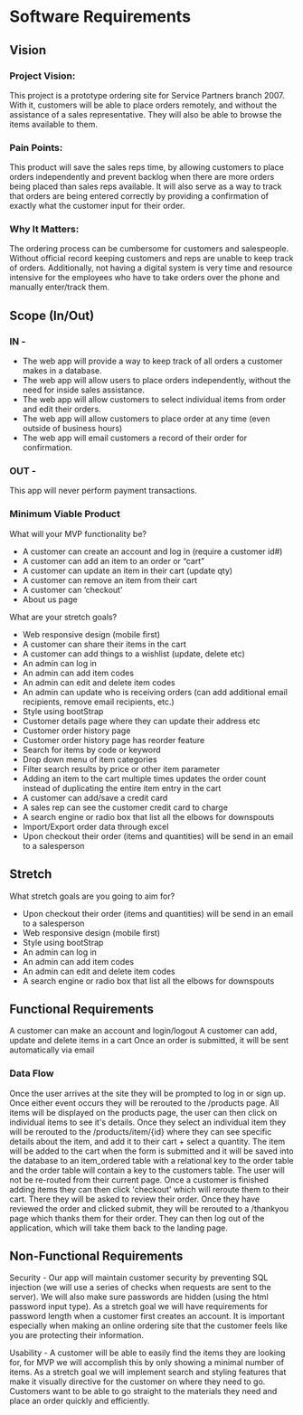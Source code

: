 # Software Requirements

## Vision

### Project Vision: 
This project is a prototype ordering site for Service Partners branch 2007. With it, customers will be able to place orders remotely, and without the assistance of a sales representative. They will also be able to browse the items available to them.

### Pain Points:
This product will save the sales reps time, by allowing customers to place orders independently and prevent backlog when there are more orders being placed than sales reps available. It will also serve as a way to track that orders are being entered correctly by providing a confirmation of exactly what the customer input for their order.

### Why It Matters:
The ordering process can be cumbersome for customers and salespeople. Without official record keeping customers and reps are unable to keep track of orders. Additionally, not having a digital system is very time and resource intensive for the employees who have to take orders over the phone and manually enter/track them.

## Scope (In/Out)
### IN - 
- The web app will provide a way to keep track of all orders a customer makes in a database.
- The web app will allow users to place orders independently, without the need for inside sales assistance.
- The web app will allow customers to select individual items from order and edit their orders.
- The web app will allow customers to place order at any time (even outside of business hours)
- The web app will email customers a record of their order for confirmation.

### OUT - 
This app will never perform payment transactions.

### Minimum Viable Product
What will your MVP functionality be?
- A customer can create an account and log in (require a customer id#)
- A customer can add an item to an order or “cart”
- A customer can update an item in their cart (update qty)
- A customer can remove an item from their cart
- A customer can ‘checkout’
- About us page

What are your stretch goals?
- Web responsive design (mobile first) 
- A customer can share their items in the cart 
- A customer can add things to a wishlist (update, delete etc) 
- An admin can log in
- An admin can add item codes
- An admin can edit and delete item codes
- An admin can update who is receiving orders (can add additional email recipients, remove email recipients, etc.)
- Style using bootStrap
- Customer details page where they can update their address etc
- Customer order history page 
- Customer order history page has reorder feature 
- Search for items by code or keyword
- Drop down menu of item categories 
- Filter search results by price or other item parameter
- Adding an item to the cart multiple times updates the order count instead of duplicating the entire item entry in the cart
- A customer can add/save a credit card
- A sales rep can see the customer credit card to charge
- A search engine or radio box that list all the elbows for downspouts
- Import/Export order data through excel
- Upon checkout their order (items and quantities) will be send in an email to a salesperson


## Stretch
What stretch goals are you going to aim for?
- Upon checkout their order (items and quantities) will be send in an email to a salesperson
- Web responsive design (mobile first) 
- Style using bootStrap
- An admin can log in
- An admin can add item codes
- An admin can edit and delete item codes
- A search engine or radio box that list all the elbows for downspouts

## Functional Requirements
A customer can make an account and login/logout
A customer can add, update and delete items in a cart
Once an order is submitted, it will be sent automatically via email

### Data Flow
Once the user arrives at the site they will be prompted to log in or sign up. Once either event occurs they will be rerouted to the /products page. All items will be displayed on the products page, the user can then click on individual items to see it's details. Once they select an individual item they will be rerouted to the /products/item/{id} where they can see specific details about the item, and add it to their cart + select a quantity. The item will be added to the cart when the form is submitted and it will be saved into the database to an item_ordered table with a relational key to the order table and the order table will contain a key to the customers table. The user will not be re-routed from their current page. Once a customer is finished adding items they can then click 'checkout' which will reroute them to their cart. There they will be asked to review their order. Once they have reviewed the order and clicked submit, they will be rerouted to a /thankyou page which thanks them for their order. They can then log out of the application, which will take them back to the landing page.


## Non-Functional Requirements
Security - Our app will maintain customer security by preventing SQL injection (we will use a series of checks when requests are sent to the server). We will also make sure passwords are hidden (using the html password input type). As a stretch goal we will have requirements for password length when a customer first creates an account. It is important especially when making an online ordering site that the customer feels like you are protecting their information.

Usability - A customer will be able to easily find the items they are looking for, for MVP we will accomplish this by only showing a minimal number of items. As a stretch goal we will implement search and styling features that make it visually directive for the customer on where they need to go. Customers want to be able to go straight to the materials they need and place an order quickly and efficiently.


